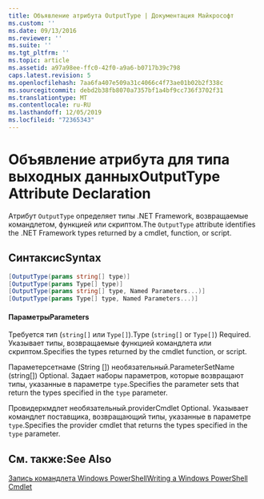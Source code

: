 ```yaml
---
title: Объявление атрибута OutputType | Документация Майкрософт
ms.custom: ''
ms.date: 09/13/2016
ms.reviewer: ''
ms.suite: ''
ms.tgt_pltfrm: ''
ms.topic: article
ms.assetid: a97a98ee-ffc0-42f0-a9a6-b0717b39c798
caps.latest.revision: 5
ms.openlocfilehash: 7aa6fa407e509a31c4066c4f73ae01b02b2f338c
ms.sourcegitcommit: debd2b38fb8070a7357bf1a4bf9cc736f3702f31
ms.translationtype: MT
ms.contentlocale: ru-RU
ms.lasthandoff: 12/05/2019
ms.locfileid: "72365343"
---
```

# <a name="outputtype-attribute-declaration"></a><span data-ttu-id="246be-102">Объявление атрибута для типа выходных данных</span><span class="sxs-lookup"><span data-stu-id="246be-102">OutputType Attribute Declaration</span></span>

<span data-ttu-id="246be-103">Атрибут `OutputType` определяет типы .NET Framework, возвращаемые командлетом, функцией или скриптом.</span><span class="sxs-lookup"><span data-stu-id="246be-103">The `OutputType` attribute identifies the .NET Framework types returned by a cmdlet, function, or script.</span></span>

## <a name="syntax"></a><span data-ttu-id="246be-104">Синтаксис</span><span class="sxs-lookup"><span data-stu-id="246be-104">Syntax</span></span>

```csharp
[OutputType(params string[] type)]
[OutputType(params Type[] type)]
[OutputType(params string[] type, Named Parameters...)]
[OutputType(params Type[] type, Named Parameters...)]
```

#### <a name="parameters"></a><span data-ttu-id="246be-105">Параметры</span><span class="sxs-lookup"><span data-stu-id="246be-105">Parameters</span></span>

<span data-ttu-id="246be-106">Требуется тип (`string[]` или `Type[]`).</span><span class="sxs-lookup"><span data-stu-id="246be-106">Type (`string[]` or `Type[]`) Required.</span></span> <span data-ttu-id="246be-107">Указывает типы, возвращаемые функцией командлета или скриптом.</span><span class="sxs-lookup"><span data-stu-id="246be-107">Specifies the types returned by the cmdlet function, or script.</span></span>

<span data-ttu-id="246be-108">Параметерсетнаме (String []) необязательный.</span><span class="sxs-lookup"><span data-stu-id="246be-108">ParameterSetName (string[]) Optional.</span></span> <span data-ttu-id="246be-109">Задает наборы параметров, которые возвращают типы, указанные в параметре `type`.</span><span class="sxs-lookup"><span data-stu-id="246be-109">Specifies the parameter sets that return the types specified in the `type` parameter.</span></span>

<span data-ttu-id="246be-110">Провидеркмдлет необязательный.</span><span class="sxs-lookup"><span data-stu-id="246be-110">providerCmdlet Optional.</span></span> <span data-ttu-id="246be-111">Указывает командлет поставщика, возвращающий типы, указанные в параметре `type`.</span><span class="sxs-lookup"><span data-stu-id="246be-111">Specifies the provider cmdlet that returns the types specified in the `type` parameter.</span></span>

## <a name="see-also"></a><span data-ttu-id="246be-112">См. также:</span><span class="sxs-lookup"><span data-stu-id="246be-112">See Also</span></span>

[<span data-ttu-id="246be-113">Запись командлета Windows PowerShell</span><span class="sxs-lookup"><span data-stu-id="246be-113">Writing a Windows PowerShell Cmdlet</span></span>](./writing-a-windows-powershell-cmdlet.md)
